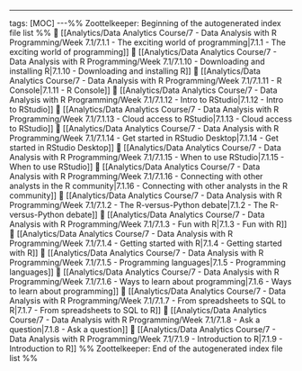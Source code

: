 ---
tags: [MOC]
---%% Zoottelkeeper: Beginning of the autogenerated index file list  %%
📄 [[Analytics/Data Analytics Course/7 - Data Analysis with R Programming/Week 7.1/7.1.1 - The exciting world of programming|7.1.1 - The exciting world of programming]]
📄 [[Analytics/Data Analytics Course/7 - Data Analysis with R Programming/Week 7.1/7.1.10 - Downloading and installing R|7.1.10 - Downloading and installing R]]
📄 [[Analytics/Data Analytics Course/7 - Data Analysis with R Programming/Week 7.1/7.1.11 - R Console|7.1.11 - R Console]]
📄 [[Analytics/Data Analytics Course/7 - Data Analysis with R Programming/Week 7.1/7.1.12 - Intro to RStudio|7.1.12 - Intro to RStudio]]
📄 [[Analytics/Data Analytics Course/7 - Data Analysis with R Programming/Week 7.1/7.1.13 - Cloud access to RStudio|7.1.13 - Cloud access to RStudio]]
📄 [[Analytics/Data Analytics Course/7 - Data Analysis with R Programming/Week 7.1/7.1.14 - Get started in RStudio Desktop|7.1.14 - Get started in RStudio Desktop]]
📄 [[Analytics/Data Analytics Course/7 - Data Analysis with R Programming/Week 7.1/7.1.15 - When to use RStudio|7.1.15 - When to use RStudio]]
📄 [[Analytics/Data Analytics Course/7 - Data Analysis with R Programming/Week 7.1/7.1.16 - Connecting with other analysts in the R community|7.1.16 - Connecting with other analysts in the R community]]
📄 [[Analytics/Data Analytics Course/7 - Data Analysis with R Programming/Week 7.1/7.1.2 - The R-versus-Python debate|7.1.2 - The R-versus-Python debate]]
📄 [[Analytics/Data Analytics Course/7 - Data Analysis with R Programming/Week 7.1/7.1.3 - Fun with R|7.1.3 - Fun with R]]
📄 [[Analytics/Data Analytics Course/7 - Data Analysis with R Programming/Week 7.1/7.1.4 - Getting started with R|7.1.4 - Getting started with R]]
📄 [[Analytics/Data Analytics Course/7 - Data Analysis with R Programming/Week 7.1/7.1.5 - Programming languages|7.1.5 - Programming languages]]
📄 [[Analytics/Data Analytics Course/7 - Data Analysis with R Programming/Week 7.1/7.1.6 - Ways to learn about programming|7.1.6 - Ways to learn about programming]]
📄 [[Analytics/Data Analytics Course/7 - Data Analysis with R Programming/Week 7.1/7.1.7 - From spreadsheets to SQL to R|7.1.7 - From spreadsheets to SQL to R]]
📄 [[Analytics/Data Analytics Course/7 - Data Analysis with R Programming/Week 7.1/7.1.8 - Ask a question|7.1.8 - Ask a question]]
📄 [[Analytics/Data Analytics Course/7 - Data Analysis with R Programming/Week 7.1/7.1.9 - Introduction to R|7.1.9 - Introduction to R]]
%% Zoottelkeeper: End of the autogenerated index file list  %%

